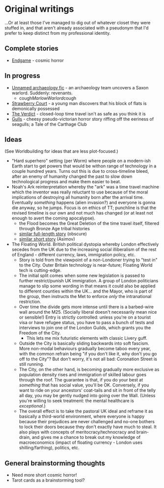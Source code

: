 # Original writings

...Or at least those I've managed to dig out of whatever closet they were stuffed in, and that aren't already associated with a pseudonym that I'd prefer to keep distinct from my professional identity.

## Complete stories

- [Endgame](Endgame.md) - cosmic horror

## In progress

- [Unnamed archaeology fic](MarlowWarlord.md) - an archaeology team uncovers a Saxon warlord. Suddenly: revenants.
  - cough*MarlowWarlord*cough
- <a name="Strawberry"></a>[Strawberry Court](StrawberryCourt.md) - a young man discovers that his block of flats is demonically possessed
- [The Verdict](TheVerdict.md) - closed-loop time travel isn't as safe as you think it is
- [Gulls](Gulls.md) - cheesy pseudo-victorian horror story riffing off the eeriness of seagulls; a Tale of the Carthage Club

## Ideas

(See Worldbuilding for ideas that are less plot-focused.)

- "Hard superhero" setting (per Worm) where people on a modern-ish Earth start to get powers that would be withon range of technology in a couple hundred years. Turns out this is due to cross-timeline bleed, after an enemy of humanity changed the past to slow down technological progress and make them easier to beat.
- Noah's Ark reinterpretation whereby the "ark" was a time travel machine which the inventor was really reluctant to use because of the moral implications of destroying all humanity born after the arrival time. Eventually *something* happens (alien invasion?) and everyone is gonna die anyway, so he jumps. Focus is on ethics of TT; punchline is that the revised timeline is our own and not much has changed (or at least not enough to avert the coming apocalypse).
  - the Flood becomes the Great Deletion of the time travel itself, filtered through Bronze Age tribal histories
  - [similar full-length story](https://www.goodreads.com/book/show/31936622-the-coming-of-noah-s-2nd-ark) (obscure)
  - [similar short story](https://en.m.wikipedia.org/wiki/The_Red_Queen%27s_Race) (Asimov)
- The Floating World.  British political dystopia whereby London effectively secedes from the UK due to the increasing social illiberalism of the rest of England - different currency, laws, immigration policy, etc.
  - Story is told from the viewpoint of a non-Londoner trying to "test in" to the City.  Outer Britain technology is near-future; Floating World tech is cutting-edge.
  - The initial split comes when some new legislation is passed to further restrict/punish UK immigration.  A group of London politicians manage to slip some wording in that means it could also be applied to different counties within the UK... and the Mayor, who is part of the group, then instructs the Met to enforce *only* the intranational restriction.
  - Over time the divide gets more intense until there is a barbed-wire wall around the M25.  (Socially liberal doesn't necessarily mean nice or sensible!)  Entry is strictly controlled: unless you're on a tourist visa or have refugee status, you have to pass a bunch of tests and interviews to join one of the London Guilds, which grants you the Freedom of the City.
    - This lets me mix futuristic elements with classic Livery guff.
  - Outside the City is basically sliding backwards into soft fascism.  More non-modal behaviours gradually become taboo every year, with the common refrain being "if you don't like it, why don't you go off to the City"?  But don't worry, it's not all bad: Coronation Street is still running.
  - The City, on the other hand, is becoming gradually more exclusive as population density rises and immigration of skilled labour goes through the roof.  The guarantee is that, if you do your best at _something_ that has social value, you'll be OK.  Conversely, if you want to ride on your ancestors' coat-tails and sit in front of the telly all day, you may be gently nudged into going over the Wall.  (Unless you're willing to seek treatment: the mental healthcare is _exceptional_.)
  - The overall effect is to take the pastoral UK ideal and reframe it as basically a third-world environment, where everyone is happy because their prejudices are never challenged and no-one bothers to lock their doors because they don't exactly have much to steal.  It also plays with concepts of meritocracy/technocracy and brain-drain, and gives me a chance to break out my knowledge of macroeconomics (impact of floating currency - London uses shilling/farthing), politics, etc.

## General brainstorming thoughts

- Need more short cosmic horror!
- Tarot cards as a brainstorming tool?

